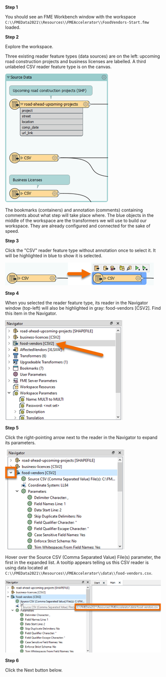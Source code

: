 **Step 1**

You should see an FME Workbench window with the workspace `C:\\FMEData2021\\Resources\\FMEAccelerator\\FoodVendors-Start.fmw` loaded.

**Step 2**

Explore the workspace.

Three existing reader feature types (data sources) are on the left: upcoming road construction projects and business licenses are labelled. A third unlabeled CSV reader feature type is on the canvas.

![Reader feature types](./images/reader-feature-types.png)

The bookmarks (containers) and annotation (comments) containing comments about what step will take place where. The blue objects in the middle of the workspace are the transformers we will use to build our workspace. They are already configured and connected for the sake of speed.

**Step 3**

Click the "CSV" reader feature type without annotation once to select it. It will be highlighted in blue to show it is selected.

![Selecting a reader feature type](./images/select.png)

**Step 4**

When you selected the reader feature type, its reader in the Navigator window (top-left) will also be highlighted in gray: food-vendors [CSV2]. Find this item in the Navigator.

![Seeing a reader highlighted in the Navigator](./images/navigator.png)


**Step 5**

Click the right-pointing arrow next to the reader in the Navigator to expand its parameters.

![Expanding a reader in the Navigator](./images/arrow.png)

Hover over the Source CSV (Comma Separated Value) File(s) parameter, the first in the expanded list. A tooltip appears telling us this CSV reader is using data located at `C:\\FMEData2021\\Resources\\FMEAccelerator\\data\\food-vendors.csv`.

![Viewing the source path for a reader](./images/source.png)

**Step 6**

Click the Next button below.

